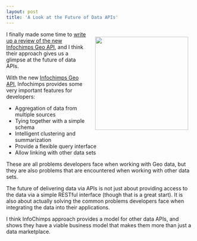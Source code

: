 ```yaml
---
layout: post
title: 'A Look at the Future of Data APIs'
---
```

<p><img style="padding: 15px;" src="http://kinlane-productions.s3.amazonaws.com/api-evangelist/infochimps/infochimps-logo.jpg" alt="" width="250" align="right" />I finally made some time to <a title="write up a review of the new Infochimps Geo API" href="http://blog.apievangelist.com/2011/09/01/centralized-geo-data-with-infochimps-new-api/">write up a review of the new Infochimps Geo API</a>, and I think their approach gives us a glimpse at the future of data APIs.</p>
<p>With the new <a title="Infochimps Geo API" href="http://www.infochimps.com/apis/geo">Infochimps Geo API</a>, Infochimps provides some very important features for developers:</p>
<ul class="mainlist">
<li>Aggregation of data from multiple sources</li>
<li>Tying together with a simple schema</li>
<li>Intelligent clustering and summarization</li>
<li>Provide a flexible query interface</li>
<li>Allow linking with other data sets</li>
</ul>
<p>These are all problems developers face when working with Geo data, but they are also problems that are encountered when working with other data sets.</p>
<p>The future of delivering data via APIs is not just about providing access to the data via a simple RESTful interface (though that is a great start). It is also about actually solving the common problems developers face when integrating the data into their applications.</p>
<p>I think InfoChimps approach provides a model for other data APIs, and shows they have a viable business model that makes them more than just a data marketplace.</p>